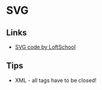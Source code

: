 # SVG

## Links
- [SVG code by LoftSchool](https://github.com/Krabaton/svg)

## Tips
- XML - all tags have to be closed!